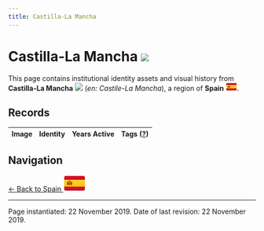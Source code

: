 ```yaml
---
title: Castilla-La Mancha
---
```


# Castilla-La Mancha <img src="/images/FlagKit/EU/ES/AN/AN@3x.png" class="flagkit-head">

This page contains institutional identity assets and visual history from **Castilla-La Mancha** <img src="/images/FlagKit/EU/ES/AN/AN.png" class="flagkit"> (*en: Castile-La Mancha*), a region of **Spain** <img src="/images/FlagKit/EU/ES/ES.png" class="flagkit">.

## Records

| Image | Identity | Years Active | Tags ([?](/guide/flags.html#Flags-Aiding-in-Classification)) |
| :---: | :------- | :-----------:| :---: |

## Navigation

[← Back to Spain <img src="/images/FlagKit/EU/ES/ES@2x.png" class="flagkit">](../ES.html)

---

Page instantiated: 22 November 2019.
Date of last revision: 22 November 2019.